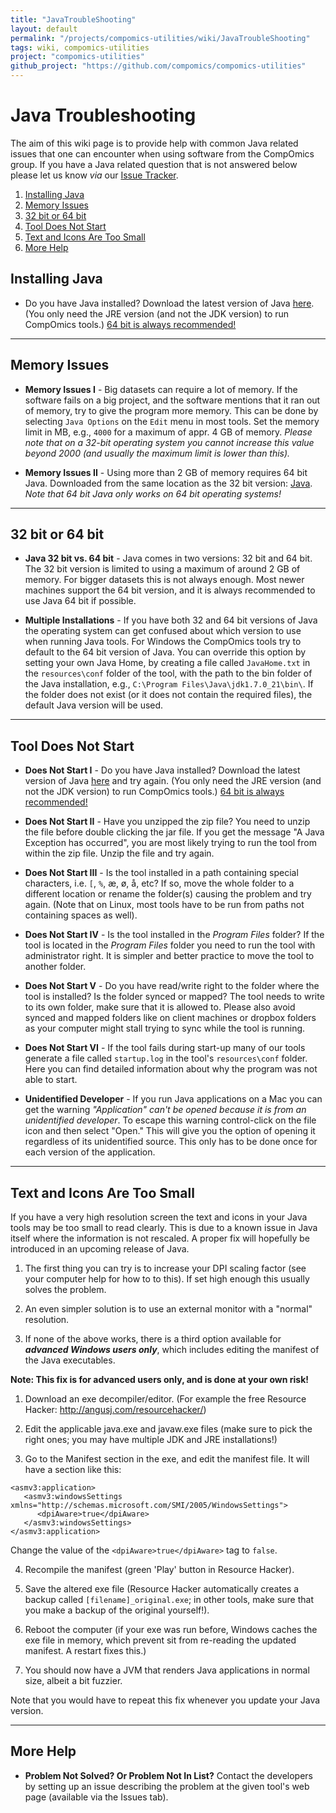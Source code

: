 ```yaml
---
title: "JavaTroubleShooting"
layout: default
permalink: "/projects/compomics-utilities/wiki/JavaTroubleShooting"
tags: wiki, compomics-utilities
project: "compomics-utilities"
github_project: "https://github.com/compomics/compomics-utilities"
---
```


# Java Troubleshooting #

The aim of this wiki page is to provide help with common Java related issues that one can encounter when using software from the CompOmics group. If you have a Java related question that is not answered below please let us know _via_ our [Issue Tracker](https://github.com/compomics/compomics-utilities/issues).

1. [Installing Java](#installing-java)
2. [Memory Issues](#memory-issues)
3. [32 bit or 64 bit](#32-bit-or-64-bit)
4. [Tool Does Not Start](#tool-does-not-start)
5. [Text and Icons Are Too Small](#text-and-icons-are-too-small)
6. [More Help](#more-help)

## Installing Java ##

  * Do you have Java installed? Download the latest version of Java  [here](https://adoptium.net/temurin/releases/). (You only need the JRE version (and not the JDK version) to run CompOmics tools.) [64 bit is always recommended!](#32-bit-vs-64-bit)

---

## Memory Issues ##

  * **Memory Issues I** - Big datasets can require a lot of memory. If the software fails on a big project, and the software mentions that it ran out of memory, try to give the program more memory. This can be done by selecting `Java Options` on the `Edit` menu in most tools. Set the memory limit in MB, e.g., `4000` for a maximum of appr. 4 GB of memory. _Please note that on a 32-bit operating system you cannot increase this value beyond 2000 (and usually the maximum limit is lower than this)._

  * **Memory Issues II** - Using more than 2 GB of memory requires 64 bit Java. Downloaded from the same location as the 32 bit version: [Java](https://adoptium.net/temurin/releases/). _Note that 64 bit Java only works on 64 bit operating systems!_

---

## 32 bit or 64 bit ##

  * **Java 32 bit vs. 64 bit** - Java comes in two versions: 32 bit and 64 bit. The 32 bit version is limited to using a maximum of around 2 GB of memory. For bigger datasets this is not always enough. Most newer machines support the 64 bit version, and it is always recommended to use Java 64 bit if possible.

  * **Multiple Installations** - If you have both 32 and 64 bit versions of Java the operating system can get confused about which version to use when running Java tools. For Windows the CompOmics tools try to default to the 64 bit version of Java. You can override this option by setting your own Java Home, by creating a file called `JavaHome.txt` in the `resources\conf` folder of the tool, with the path to the bin folder of the Java installation, e.g., `C:\Program Files\Java\jdk1.7.0_21\bin\`. If the folder does not exist (or it does not contain the required files), the default Java version will be used.

---

## Tool Does Not Start ##

  * **Does Not Start I** - Do you have Java installed? Download the latest version of Java  [here](https://adoptium.net/temurin/releases/) and try again. (You only need the JRE version (and not the JDK version) to run CompOmics tools.) [64 bit is always recommended!](#32-bit-vs-64-bit)

  * **Does Not Start II** - Have you unzipped the zip file? You need to unzip the file before double clicking the jar file. If you get the message "A Java Exception has occurred", you are most likely trying to run the tool from within the zip file. Unzip the file and try again.

  * **Does Not Start III** - Is the tool installed in a path containing special characters, i.e. `[`, `%`, æ, ø, å, etc? If so, move the whole folder to a different location or rename the folder(s) causing the problem and try again. (Note that on Linux, most tools have to be run from paths not containing spaces as well).

  * **Does Not Start IV** - Is the tool installed in the _Program Files_ folder? If the tool is located in the _Program Files_ folder you need to run the tool with administrator right. It is simpler and better practice to move the tool to another folder.

  * **Does Not Start V** - Do you have read/write right to the folder where the tool is installed? Is the folder synced or mapped? The tool needs to write to its own folder, make sure that it is allowed to. Please also avoid synced and mapped folders like on client machines or dropbox folders as your computer might stall trying to sync while the tool is running.

  * **Does Not Start VI** - If the tool fails during start-up many of our tools generate a file called `startup.log` in the tool's `resources\conf` folder. Here you can find detailed information about why the program was not able to start.

  * **Unidentified Developer** - If you run Java applications on a Mac you can get the warning _"Application" can't be opened because it is from an unidentified developer_. To escape this warning control-click on the file icon and then select "Open." This will give you the option of opening it regardless of its unidentified source. This only has to be done once for each version of the application.

---

## Text and Icons Are Too Small ##

If you have a very high resolution screen the text and icons in your Java tools may be too small to read clearly. This is due to a known issue in Java itself where the information is not rescaled. A proper fix will hopefully be introduced in an upcoming release of Java.

1) The first thing you can try is to increase your DPI scaling factor (see your computer help for how to to this). If set high enough this usually solves the problem.

2) An even simpler solution is to use an external monitor with a "normal" resolution.

3) If none of the above works, there is a third option available for **_advanced Windows users only_**, which includes editing the manifest of the Java executables. 

**Note: This fix is for advanced users only, and is done at your own risk!**

1) Download an exe decompiler/editor. (For example the free Resource Hacker: http://angusj.com/resourcehacker/)

2) Edit the applicable java.exe and javaw.exe files (make sure to pick the right ones; you may have multiple JDK and JRE installations!)

3) Go to the Manifest section in the exe, and edit the manifest file. It will have a section like this:

```
<asmv3:application>
   <asmv3:windowsSettings xmlns="http://schemas.microsoft.com/SMI/2005/WindowsSettings">
      <dpiAware>true</dpiAware>
   </asmv3:windowsSettings>
</asmv3:application>
```

Change the value of the `<dpiAware>true</dpiAware>` tag to `false`.

4) Recompile the manifest (green 'Play' button in Resource Hacker).

5) Save the altered exe file (Resource Hacker automatically creates a backup called `[filename]_original.exe`; in other tools, make sure that you make a backup of the original yourself!).

6) Reboot the computer (if your exe was run before, Windows caches the exe file in memory, which prevent sit from re-reading the updated manifest. A restart fixes this.)

7) You should now have a JVM that renders Java applications in normal size, albeit a bit fuzzier.

Note that you would have to repeat this fix whenever you update your Java version.

---

## More Help ##

  * **Problem Not Solved? Or Problem Not In List?** Contact the developers by setting up an issue describing the problem at the given tool's web page (available via the Issues tab).